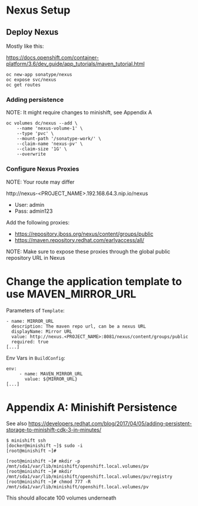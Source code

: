 # Nexus Setup

## Deploy Nexus

Mostly like this:

https://docs.openshift.com/container-platform/3.6/dev_guide/app_tutorials/maven_tutorial.html

```
oc new-app sonatype/nexus
oc expose svc/nexus
oc get routes
```

### Adding persistence

NOTE: It might require changes to minishift, see Appendix A

```
oc volumes dc/nexus --add \
	--name 'nexus-volume-1' \
	--type 'pvc' \
	--mount-path '/sonatype-work/' \
	--claim-name 'nexus-pv' \
	--claim-size '1G' \
	--overwrite
```

### Configure Nexus Proxies

NOTE: Your route may differ

http://nexus-<PROJECT_NAME>.192.168.64.3.nip.io/nexus

- User: admin
- Pass: admin123

Add the following proxies:

- https://repository.jboss.org/nexus/content/groups/public
- https://maven.repository.redhat.com/earlyaccess/all/

NOTE: Make sure to expose these proxies through the global public repository URL in Nexus

# Change the application template to use MAVEN_MIRROR_URL

Parameters of `Template`:

```
- name: MIRROR_URL
  description: The maven repo url, can be a nexus URL
  displayName: Mirror URL
  value: http://nexus.<PROJECT_NAME>:8081/nexus/content/groups/public
  required: true
[...]
```

Env Vars in `BuildConfig`:

```
env:
     - name: MAVEN_MIRROR_URL
       value: ${MIRROR_URL}
[...]
```

# Appendix A: Minishift Persistence

See also https://developers.redhat.com/blog/2017/04/05/adding-persistent-storage-to-minishift-cdk-3-in-minutes/

```
$ minishift ssh
[docker@minishift ~]$ sudo -i
[root@minishift ~]#
```

```
[root@minishift ~]# mkdir -p /mnt/sda1/var/lib/minishift/openshift.local.volumes/pv
[root@minishift ~]# mkdir /mnt/sda1/var/lib/minishift/openshift.local.volumes/pv/registry
[root@minishift ~]# chmod 777 -R /mnt/sda1/var/lib/minishift/openshift.local.volumes/pv
```

This should allocate 100 volumes underneath
